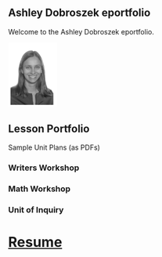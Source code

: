 ## Ashley Dobroszek eportfolio

Welcome to the Ashley Dobroszek eportfolio.


<img src="photo.PNG" alt="drawing" width="100"/>

## Lesson Portfolio

Sample Unit Plans (as PDFs)


### Writers Workshop

### Math Workshop

### Unit of Inquiry




# [Resume](Resume_Ashley_Dobroszek.pdf)
